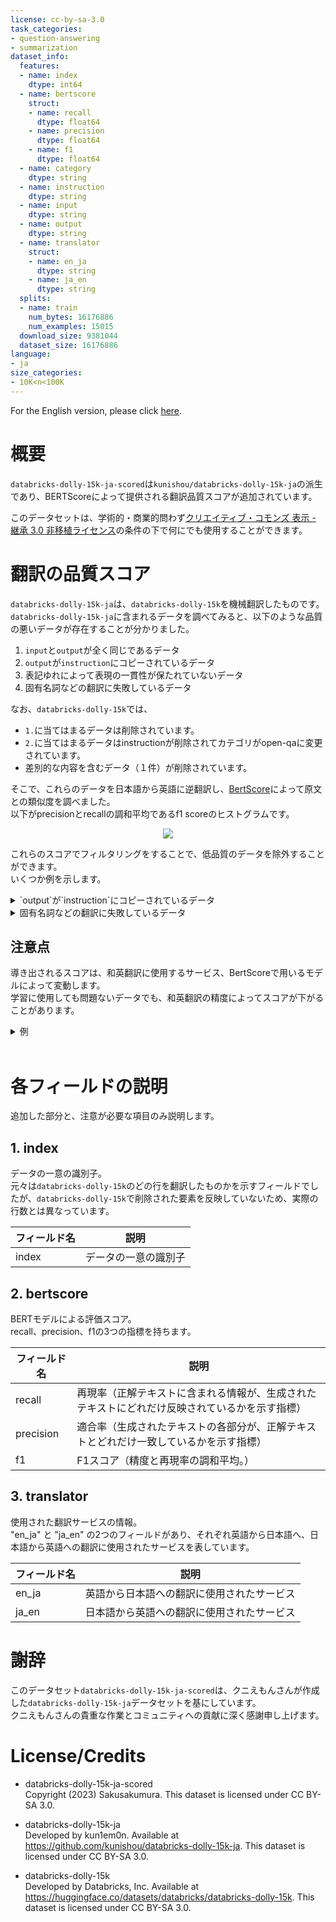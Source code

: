 ```yaml
---
license: cc-by-sa-3.0
task_categories:
- question-answering
- summarization
dataset_info:
  features:
  - name: index
    dtype: int64
  - name: bertscore
    struct:
    - name: recall
      dtype: float64
    - name: precision
      dtype: float64
    - name: f1
      dtype: float64
  - name: category
    dtype: string
  - name: instruction
    dtype: string
  - name: input
    dtype: string
  - name: output
    dtype: string
  - name: translator
    struct:
    - name: en_ja
      dtype: string
    - name: ja_en
      dtype: string
  splits:
  - name: train
    num_bytes: 16176886
    num_examples: 15015
  download_size: 9381044
  dataset_size: 16176886
language:
- ja
size_categories:
- 10K<n<100K
---
```

For the English version, please click [here](README_en.md).

# 概要

`databricks-dolly-15k-ja-scored`は`kunishou/databricks-dolly-15k-ja`の派生であり、BERTScoreによって提供される翻訳品質スコアが追加されています。

このデータセットは、学術的・商業的問わず[クリエイティブ・コモンズ 表示 - 継承 3.0 非移植ライセンス](https://creativecommons.org/licenses/by-sa/3.0/deed.ja)の条件の下で何にでも使用することができます。

# 翻訳の品質スコア

`databricks-dolly-15k-ja`は、`databricks-dolly-15k`を機械翻訳したものです。  
`databricks-dolly-15k-ja`に含まれるデータを調べてみると、以下のような品質の悪いデータが存在することが分かりました。  

1. `input`と`output`が全く同じであるデータ
2. `output`が`instruction`にコピーされているデータ
3. 表記ゆれによって表現の一貫性が保たれていないデータ
4. 固有名詞などの翻訳に失敗しているデータ

なお、`databricks-dolly-15k`では、
- `1.`に当てはまるデータは削除されています。  
- `2.`に当てはまるデータはinstructionが削除されてカテゴリがopen-qaに変更されています。  
- 差別的な内容を含むデータ（１件）が削除されています。

そこで、これらのデータを日本語から英語に逆翻訳し、[BertScore](https://arxiv.org/abs/1904.09675)によって原文との類似度を調べました。  
以下がprecisionとrecallの調和平均であるf1 scoreのヒストグラムです。

<div align="center">
  <img src="https://media.githubusercontent.com/media/Sakusakumura/databricks-dolly-15k-ja-scored/e46aec8f9d2602e9e7c074674390263462534a9a/images/f1-score-full.png">
</div>   

これらのスコアでフィルタリングをすることで、低品質のデータを除外することができます。  
いくつか例を示します。  

<details>
<summary>`output`が`instruction`にコピーされているデータ</summary>

|index|f1 score|
|---|---|
|1151|0.599859416|

### candidate（`databricks-dolly-15k-ja`のデータを逆翻訳したもの）

|instruction|input|output|
|--|--|--|
|Linda Hargreaves is a British actress who has appeared on both stage and screen, making her television debut on the BBC soap opera "Doctors," and has since returned to the soap in three different roles, most recently as a regular on Constance Buchanan. She has also appeared in various television series, including "Containment" and "Call the Midwife."|About Linda Hargreaves|Linda Hargreaves is a British actress who has appeared on both stage and screen, making her television debut on the BBC soap opera "Doctors," and has since returned to the soap in three different roles, most recently as a regular on Constance Buchanan. She has also appeared in various television series, including "Containment" and "Call the Midwife."|

### reference（`databricks-dolly-15k`）

|instruction|input|output|
|--|--|--|
|(empty)|Who is Linda Hargreaves|Linda Hargreaves is a British actress who has appeared on both stage and screen. She made her television debut in the BBC soap opera Doctors and has since returned to the soap on three separate occasions in different roles, most recently in the recurring role of Constance Buchanan. She has also appeared in various television series including Containment and Call the Midwife.|

json
```json
{
    "index": "1151",
    "instruction": "リンダ・ハーグリーヴスとは",
    "input": "リンダ・ハーグリーヴスはイギリスの女優で、舞台とスクリーンの両方に出演している。BBCのソープオペラ「ドクターズ」でテレビデビューし、その後、3度にわたって異なる役柄でソープに復帰し、最近ではコンスタンス・ブキャナンのレギュラー役を演じている。また、「Containment」や「Call the Midwife」など、さまざまなテレビシリーズにも出演している。",
    "output": "リンダ・ハーグリーヴスはイギリスの女優で、舞台とスクリーンの両方に出演している。BBCのソープオペラ「ドクターズ」でテレビデビューし、その後、3度にわたって異なる役柄でソープに復帰し、最近ではコンスタンス・ブキャナンのレギュラー役を演じている。また、「Containment」や「Call the Midwife」など、さまざまなテレビシリーズにも出演している。",
    "category": "summarization"
}
```

</details>

<details>
<summary>固有名詞などの翻訳に失敗しているデータ</summary>

|index|f1 score|
|---|---|
|1157|0.580275774|

### candidate（`databricks-dolly-15k-ja`のデータを逆翻訳したもの）

|instruction|input|output|
|--|--|--|
|(empty)|Which type of fish? Mutsugoro and Afro|mullet (hairstyle)|

### reference（`databricks-dolly-15k`）

|instruction|input|output|
|--|--|--|
|(empty)|Which is a species of fish? Mullet or Afro|Mullet|

source:

```json
{
    "index": "1157",
    "instruction": "魚の種類はどれ？ムツゴロウとアフロ",
    "input": "",
    "output": "マレット",
    "category": "classification"
}
```

</details>

## 注意点

導き出されるスコアは、和英翻訳に使用するサービス、BertScoreで用いるモデルによって変動します。  
学習に使用しても問題ないデータでも、和英翻訳の精度によってスコアが下がることがあります。

<details>
<summary>例</summary>

|index|f1 score|
|---|---|
|565|0.799999774|

### candidate（`databricks-dolly-15k-ja`のデータを逆翻訳したもの）

|instruction|input|output|
|--|--|--|
|(empty)|At the 64th Grammy Awards, the winner of the Best Album of the Year award was|John Baptiste Wins Best Album of the Year at the 64th Annual Grammy Awards|

### reference（`databricks-dolly-15k`）

|instruction|input|output|
|--|--|--|
|(empty)|In 64th Annual Grammy Awards, best album of the year award was given to|Jon Batiste was awarded the best album of the year in 64th Annual Grammy Awards"	|

source:

```json
{
    "index": "1157",
    "instruction": "魚の種類はどれ？ムツゴロウとアフロ",
    "input": "",
    "output": "マレット",
    "category": "classification"
}
```

source:
```json
{
    "index": "565",
    "instruction": "第64回グラミー賞で、年間最優秀アルバム賞を受賞したのは",
    "input": "",
    "output": "ジョン・バティスト、第64回グラミー賞で年間最優秀アルバム賞を受賞",
    "category": "open_qa"
}
```

</details>
<br>

# 各フィールドの説明

追加した部分と、注意が必要な項目のみ説明します。

## 1. index

データの一意の識別子。  
元々は`databricks-dolly-15k`のどの行を翻訳したものかを示すフィールドでしたが、`databricks-dolly-15k`で削除された要素を反映していないため、実際の行数とは異なっています。

| フィールド名 | 説明 |
|---|---|
| index | データの一意の識別子 |

## 2. bertscore

BERTモデルによる評価スコア。   
recall、precision、f1の3つの指標を持ちます。

| フィールド名 | 説明 |
|---|---|
| recall | 再現率（正解テキストに含まれる情報が、生成されたテキストにどれだけ反映されているかを示す指標） |
| precision | 適合率（生成されたテキストの各部分が、正解テキストとどれだけ一致しているかを示す指標） |
| f1 | F1スコア（精度と再現率の調和平均。） |

## 3. translator

使用された翻訳サービスの情報。  
"en_ja" と "ja_en" の2つのフィールドがあり、それぞれ英語から日本語へ、日本語から英語への翻訳に使用されたサービスを表しています。

| フィールド名 | 説明 |
|---|---|
| en_ja | 英語から日本語への翻訳に使用されたサービス |
| ja_en | 日本語から英語への翻訳に使用されたサービス |

# 謝辞

このデータセット`databricks-dolly-15k-ja-scored`は、クニえもんさんが作成した`databricks-dolly-15k-ja`データセットを基にしています。  
クニえもんさんの貴重な作業とコミュニティへの貢献に深く感謝申し上げます。

# License/Credits

- databricks-dolly-15k-ja-scored  
Copyright (2023) Sakusakumura. This dataset is licensed under CC BY-SA 3.0.

- databricks-dolly-15k-ja  
Developed by kun1em0n. Available at https://github.com/kunishou/databricks-dolly-15k-ja. This dataset is licensed under CC BY-SA 3.0.

- databricks-dolly-15k  
Developed by Databricks, Inc. Available at https://huggingface.co/datasets/databricks/databricks-dolly-15k. This dataset is licensed under CC BY-SA 3.0.